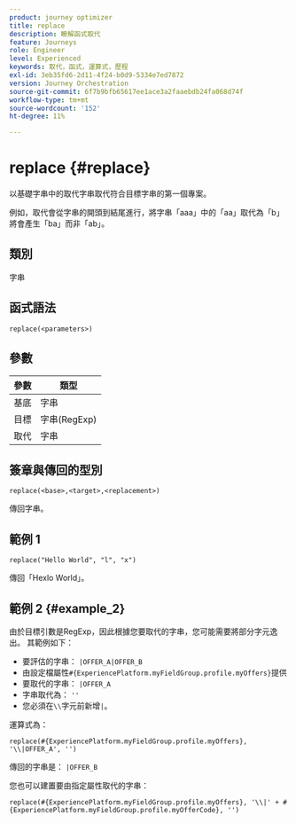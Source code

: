 ```yaml
---
product: journey optimizer
title: replace
description: 瞭解函式取代
feature: Journeys
role: Engineer
level: Experienced
keywords: 取代，函式，運算式，歷程
exl-id: 3eb35fd6-2d11-4f24-b0d9-5334e7ed7872
version: Journey Orchestration
source-git-commit: 6f7b9bfb65617ee1ace3a2faaebdb24fa068d74f
workflow-type: tm+mt
source-wordcount: '152'
ht-degree: 11%

---
```


# replace {#replace}

以基礎字串中的取代字串取代符合目標字串的第一個專案。

例如，取代會從字串的開頭到結尾進行，將字串「aaa」中的「aa」取代為「b」將會產生「ba」而非「ab」。

## 類別

字串

## 函式語法

`replace(<parameters>)`

## 參數

| 參數 | 類型 |
|-----------|--------------|
| 基底 | 字串 |
| 目標 | 字串(RegExp) |
| 取代 | 字串 |

## 簽章與傳回的型別

`replace(<base>,<target>,<replacement>)`

傳回字串。

## 範例 1

`replace("Hello World", "l", "x")`

傳回「Hexlo World」。

## 範例 2 {#example_2}

由於目標引數是RegExp，因此根據您要取代的字串，您可能需要將部分字元逸出。 其範例如下：

* 要評估的字串： `|OFFER_A|OFFER_B`
* 由設定檔屬性`#{ExperiencePlatform.myFieldGroup.profile.myOffers}`提供
* 要取代的字串： `|OFFER_A`
* 字串取代為： `''`
* 您必須在`\\`字元前新增`|`。

運算式為：

`replace(#{ExperiencePlatform.myFieldGroup.profile.myOffers}, '\\|OFFER_A', '')`

傳回的字串是： `|OFFER_B`

您也可以建置要由指定屬性取代的字串：

`replace(#{ExperiencePlatform.myFieldGroup.profile.myOffers}, '\\|' + #{ExperiencePlatform.myFieldGroup.profile.myOfferCode}, '')`
